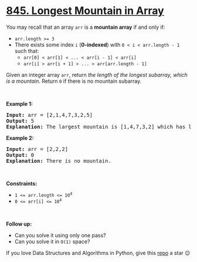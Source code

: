 # [845. Longest Mountain in Array][title]

<p>You may recall that an array <code>arr</code> is a <strong>mountain array</strong> if and only if:</p>
<ul>
<li><code>arr.length &gt;= 3</code></li>
<li>There exists some index <code>i</code> (<strong>0-indexed</strong>) with <code>0 &lt; i &lt; arr.length - 1</code> such that:
	<ul>
<li><code>arr[0] &lt; arr[1] &lt; ... &lt; arr[i - 1] &lt; arr[i]</code></li>
<li><code>arr[i] &gt; arr[i + 1] &gt; ... &gt; arr[arr.length - 1]</code></li>
</ul>
</li>
</ul>
<p>Given an integer array <code>arr</code>, return <em>the length of the longest subarray, which is a mountain</em>. Return <code>0</code> if there is no mountain subarray.</p>
<p> </p>
<p><strong>Example 1:</strong></p>
<pre><strong>Input:</strong> arr = [2,1,4,7,3,2,5]
<strong>Output:</strong> 5
<strong>Explanation:</strong> The largest mountain is [1,4,7,3,2] which has length 5.
</pre>
<p><strong>Example 2:</strong></p>
<pre><strong>Input:</strong> arr = [2,2,2]
<strong>Output:</strong> 0
<strong>Explanation:</strong> There is no mountain.
</pre>
<p> </p>
<p><strong>Constraints:</strong></p>
<ul>
<li><code>1 &lt;= arr.length &lt;= 10<sup>4</sup></code></li>
<li><code>0 &lt;= arr[i] &lt;= 10<sup>4</sup></code></li>
</ul>
<p> </p>
<p><strong>Follow up:</strong></p>
<ul>
<li>Can you solve it using only one pass?</li>
<li>Can you solve it in <code>O(1)</code> space?</li>
</ul>


If you love Data Structures and Algorithms in Python, give this [repo][me] a star :wink:

[title]: https://leetcode.com/problems/longest-mountain-in-array
[me]: https://github.com/bumblebee211196/awesome-python-leetcode